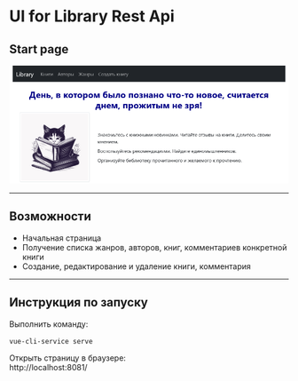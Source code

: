 # UI for Library Rest Api

## Start page
<img src="doc/img.png" alt="start page image">

___

## Возможности
* Начальная страница 
* Получение списка жанров, авторов, книг, комментариев конкретной книги
* Создание, редактирование и удаление книги, комментария
___

## Инструкция по запуску

Выполнить команду:
```shell
vue-cli-service serve
```

Открыть страницу в браузере:  
http://localhost:8081/